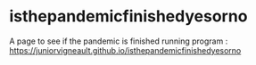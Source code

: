 # isthepandemicfinishedyesorno
A page to see if the pandemic is finished
running program : https://juniorvigneault.github.io/isthepandemicfinishedyesorno
